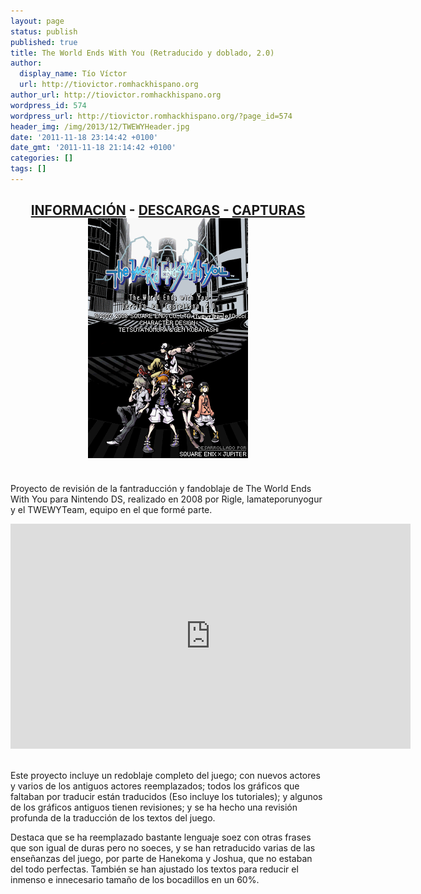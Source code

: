 ```yaml
---
layout: page
status: publish
published: true
title: The World Ends With You (Retraducido y doblado, 2.0)
author:
  display_name: Tío Víctor
  url: http://tiovictor.romhackhispano.org
author_url: http://tiovictor.romhackhispano.org
wordpress_id: 574
wordpress_url: http://tiovictor.romhackhispano.org/?page_id=574
header_img: /img/2013/12/TWEWYHeader.jpg
date: '2011-11-18 23:14:42 +0100'
date_gmt: '2011-11-18 21:14:42 +0100'
categories: []
tags: []
---
```

<h2 style="text-align: center;"><strong><a href="http://tiovictor.romhackhispano.org/the-world-ends-with-you-version-en-castellano-2-0/informacion/">INFORMACIÓN</a> - <a href="http://tiovictor.romhackhispano.org/the-world-ends-with-you-version-en-castellano-2-0/descargar/">DESCARGAS</a> - <a href="http://tiovictor.romhackhispano.org/the-world-ends-with-you-version-en-castellano-2-0/capturas/">CAPTURAS</a></strong><br />
<center><img src="/img/2011/11/TituloES.png" width="256" height="384" /></h2></center><br />
Proyecto de revisión de la fantraducción y fandoblaje de The World Ends With You para Nintendo DS, realizado en 2008 por Rigle, lamateporunyogur y el TWEWYTeam, equipo en el que formé parte.</p>
<p style="text-align: center;"><iframe src="https://www.youtube-nocookie.com/embed/Nm2dRlux8CI?rel=0" width="640" height="360" frameborder="0" allowfullscreen="allowfullscreen"></iframe></p><br />
Este proyecto incluye un redoblaje completo del juego; con nuevos actores y varios de los antiguos actores reemplazados; todos los gráficos que faltaban por traducir están traducidos (Eso incluye los tutoriales); y algunos de los gráficos antiguos tienen revisiones; y se ha hecho una revisión profunda de la traducción de los textos del juego.</p>
<p>Destaca que se ha reemplazado bastante lenguaje soez con otras frases que son igual de duras pero no soeces, y se han retraducido varias de las enseñanzas del juego, por parte de Hanekoma y Joshua, que no estaban del todo perfectas. También se han ajustado los textos para reducir el inmenso e innecesario tamaño de los bocadillos en un 60%.</p>


